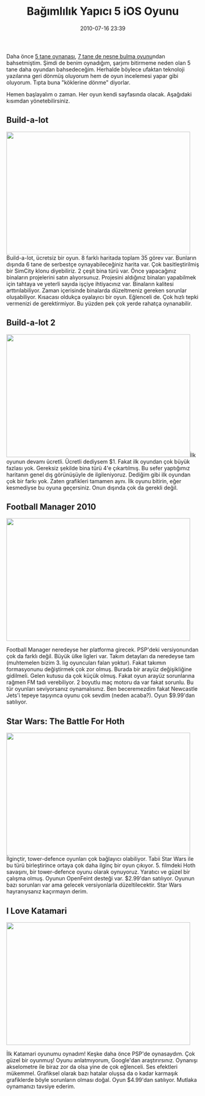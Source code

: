 ﻿---
layout: post
title: Ba&#287;&#305;ml&#305;l&#305;k Yap&#305;c&#305; 5 iOS Oyunu
date: 2010-07-16 23:39
comments: true
categories: []
---
<!--pagetitle:Giriş-->Daha önce <a href="http://onurbaykal.com.tr/2010/05/5-tane-oynanasi-iphone-ipod-touch-oyunu/">5 tane oynanası</a>, <a href="http://onurbaykal.com.tr/2010/05/iphone-ipod-touch-ve-ipad-icin-7-nesne-bulma-oyunu/">7 tane de nesne bulma oyunu</a>ndan bahsetmiştim. Şimdi de benim oynadığım, şarjımı bitirmeme neden olan 5 tane daha oyundan bahsedeceğim. Herhalde böylece ufaktan teknoloji yazılarına geri dönmüş oluyorum hem de oyun incelemesi yapar gibi oluyorum. Tıpta buna "köklerine dönme" diyorlar.

Hemen başlayalım o zaman. Her oyun kendi sayfasında olacak. Aşağıdaki kısımdan yönetebilirsiniz.
<!--nextpage--><!--pagetitle:Build-a-lot-->
<h2>Build-a-lot</h2>
<img class="aligncenter size-full wp-image-1847" title="IMG_0003" src="http://onurbaykal.com.tr/wp-content/uploads/2010/07/IMG_0003.jpg" alt="" width="480" height="320" />Build-a-lot, ücretsiz bir oyun. 8 farklı haritada toplam 35 görev var. Bunların dışında 6 tane de serbestçe oynayabileceğiniz harita var. Çok basitleştirilmiş bir SimCity klonu diyebiliriz. 2 çeşit bina türü var. Önce yapacağınız binaların projelerini satın alıyorsunuz. Projesini aldığınız binaları yapabilmek için tahtaya ve yeterli sayıda işçiye ihtiyacınız var. Binaların kalitesi arttırılabiliyor. Zaman içerisinde binalarda düzeltmeniz gereken sorunlar oluşabiliyor. Kısacası oldukça oyalayıcı bir oyun. Eğlenceli de. Çok hızlı tepki vermenizi de gerektirmiyor. Bu yüzden pek çok yerde rahatça oynanabilir.

<!--nextpage-->
<!--pagetitle:Build-a-lot 2-->
<h2>Build-a-lot 2</h2>
<img class="aligncenter size-full wp-image-1849" title="IMG_0002" src="http://onurbaykal.com.tr/wp-content/uploads/2010/07/IMG_0002.jpg" alt="" width="480" height="320" />İlk oyunun devamı ücretli. Ücretli dediysem $1. Fakat ilk oyundan çok büyük fazlası yok. Gereksiz şekilde bina türü 4'e çıkartılmış. Bu sefer yaptığımız haritanın genel dış görünüşüyle de ilgileniyoruz. Dediğim gibi ilk oyundan çok bir farkı yok. Zaten grafikleri tamamen aynı. İlk oyunu bitirin, eğer kesmediyse bu oyuna geçersiniz. Onun dışında çok da gerekli değil.

<!--nextpage-->

<!--pagetitle:Footbal Manager 2010-->
<h2>Football Manager 2010</h2>
<img class="aligncenter size-full wp-image-1850" title="IMG_0004" src="http://onurbaykal.com.tr/wp-content/uploads/2010/07/IMG_0004.jpg" alt="" width="480" height="320" />

Football Manager neredeyse her platforma girecek. PSP'deki versiyonundan çok da farklı değil. Büyük ülke ligleri var. Takım detayları da neredeyse tam (muhtemelen bizim 3. lig oyuncuları falan yoktur). Fakat takımın formasyonunu değiştirmek çok zor olmuş. Burada bir arayüz değişikliğine gidilmeli. Gelen kutusu da çok küçük olmuş. Fakat oyun arayüz sorunlarına rağmen FM tadı verebiliyor. 2 boyutlu maç motoru da var fakat sorunlu. Bu tür oyunları seviyorsanız oynamalısınız. Ben beceremezdim fakat Newcastle Jets'i tepeye taşıyınca oyunu çok sevdim (neden acaba?). Oyun $9.99'dan satılıyor.

<!--nextpage--><!--pagetitle:Battle for Hoth-->
<h2>Star Wars: The Battle For Hoth</h2>
<img class="aligncenter size-full wp-image-1851" title="IMG_0005" src="http://onurbaykal.com.tr/wp-content/uploads/2010/07/IMG_0005.jpg" alt="" width="480" height="320" />İlginçtir, tower-defence oyunları çok bağlayıcı olabiliyor. Tabii Star Wars ile bu türü birleştirince ortaya çok daha ilginç bir oyun çıkıyor. 5. filmdeki Hoth savaşını, bir tower-defence oyunu olarak oynuyoruz. Yaratıcı ve güzel bir çalışma olmuş. Oyunun OpenFeint desteği var. $2.99'dan satılıyor. Oyunun bazı sorunları var ama gelecek versiyonlarla düzeltilecektir. Star Wars hayranıysanız kaçırmayın derim.

<!--nextpage-->

<!--pagetitle:I Love Katamari-->
<h2>I Love Katamari</h2>
<img class="aligncenter size-full wp-image-1852" title="IMG_0006" src="http://onurbaykal.com.tr/wp-content/uploads/2010/07/IMG_0006.jpg" alt="" width="480" height="320" />

İlk Katamari oyunumu oynadım! Keşke daha önce PSP'de oynasaydım. Çok güzel bir oyunmuş! Oyunu anlatmıyorum, Google'dan araştırırsınız. Oynanışı akselometre ile biraz zor da olsa yine de çok eğlenceli. Ses efektleri mükemmel. Grafiksel olarak bazı hatalar oluşsa da o kadar karmaşık grafiklerde böyle sorunların olması doğal. Oyun $4.99'dan satılıyor. Mutlaka oynamanızı tavsiye ederim.
